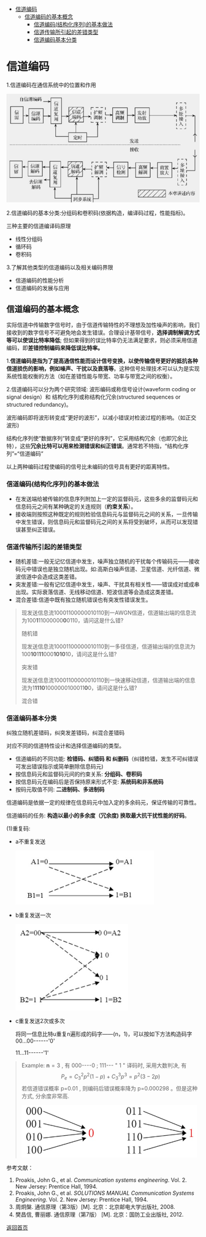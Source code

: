 - [信道编码](#信道编码)
  - [信道编码的基本概念](#信道编码的基本概念)
    - [信道编码(结构化序列)的基本做法](#信道编码结构化序列的基本做法)
    - [信道传输所引起的差错类型](#信道传输所引起的差错类型)
    - [信道编码基本分类](#信道编码基本分类)

# 信道编码

1.信道编码在通信系统中的位置和作用

![](https://raw.githubusercontent.com/timerring/picgo/master/picbed/image-20230209133807857.png)

2.信道编码的基本分类:分组码和卷积码(依据构造，编译码过程，性能指标)。

三种主要的信道编译码原理

+ 线性分组码
+ 循环码
+ 卷积码

3.了解其他类型的信道编码以及相关编码界限

+ 信道编码的性能分析
+ 信道编码的发展与应用

## 信道编码的基本概念

实际信道中传输数字信号时，由于信道传输特性的不理想及加性噪声的影响，我们接收到的数字信号不可避免地会发生错误。合理设计基带信号，**选择调制解调方式等可以使误比特率降低**; 但如果得到的误比特率仍无法满足要求，则必须采用信道编码，即**差错控制编码来降低误比特率。**

1.**信道编码是指为了提高通信性能而设计信号变换，以使传输信号更好的抵抗各种信道损伤的影响，例如噪声、干扰以及衰落等**。这种信号处理技术可以认为是实现系统性能权衡的方法（如在差错性能与带宽、功率与带宽之间的权衡）。

2.信道编码可以分为两个研究领域: 波形编码或称信号设计(waveform coding or signal design）和 结构化序列或称结构化冗余(structured sequences or structured redundancy)。


波形编码即将波形转变成“更好的波形”，以减小错误对检波过程的影响。（如正交波形)

结构化序列使“数据序列”转变成“更好的序列”，它采用结构冗余（也即冗余比特），这些**冗余比特可以用来检测错误和纠正错误**。通常若不特指，“结构化序列”=“信道编码”

以上两种编码过程使编码的信号比未编码的信号具有更好的距离特性。

### 信道编码(结构化序列)的基本做法

+ 在发送端给被传输的信息序列附加上一定的监督码元，这些多余的监督码元和信息码元之间有某种确定的关连规则（**约束关系**）。
+ 接收端则按照这种既定的规则检验信息码元与监督码元之间的关系，一旦传输中发生错误，则信息码元和监督码元之间的关系将受到破坏，从而可以发现错误甚至纠正错误。

### 信道传输所引起的差错类型

+ 随机差错:一般无记忆信道中发生，噪声独立随机的干扰每个传输码元——接收码元中错误也是独立随机出现。如:高斯白噪声信道、卫星信道、光纤信道、微波信道中会造成这类差错。
+ 突发差错:一般有记忆信道中发生，噪声、干扰具有相关性——错误成对或成串出现。实际衰落信道、无线移动信道、短波信道等会造成这类差错。
+ 混合差错:信道中既有独立随机错误也有突发性错误发生。

> 现发送信息流10001100000010110到一AWGN信道，信道输出端的信息流为100**1**11000000**0**0110，请问这是什么错?
>
> 随机错
>
> 现发送信息流10001100000010110到一多径信道，信道输出端的信息流为100**10**1**11**000**1010**10，请问这是什么错?
>
> 突发错
>
> 现发送信息流10001100000010110到一快速移动信道，信道输出端的信息流为1**1110**1000000100011**0**0，请问这是什么错?
>
> 混合错

### 信道编码基本分类

纠独立随机差错码，纠突发差错码，纠混合差错码

对应不同的信道特性设计和选择信道编码的类型。

+ 信道编码的不同功能: **检错码、纠错码 和 纠删码**（纠错检错，发生不可纠错误可发出错误指示或简单删除信息码元)
+ 按信息码元和监督码元间的约束关系: **分组码、卷积码**
+ 按信息码元在编码后是否保持原来形式不变: **系统码和非系统码**
+ 按码元取值不同: **二进制码、多进制码**

信道编码是依据一定的规律在信息码元中加入定的多余码元，保证传输的可靠性。

信道编码的任务: **构造以最小的多余度（冗余度) 换取最大抗干扰性能的好码**。

(1)重复码:

+ a不重复发送

  ![](https://raw.githubusercontent.com/timerring/picgo/master/picbed/image-20230209141230823.png)

+ b重复发送一次

  ![](https://raw.githubusercontent.com/timerring/picgo/master/picbed/image-20230209141240544.png)

+ c重复发送2次或多次

  将同一信息比特u重复n遍形成的码字——(n，1)，可以按如下方法构造码字
  00...00------'0'

  11...11------'1'

> Example:  $\mathbf{n}=3$ , 有  000----0 ; 111---  " 1 " 译码时, 采用大数判决, 有
> $$
> P_{e}=C_{3}^{2} p^{2}(1-p)+C_{3}^{3} p^{3}=p^{2}(3-2 p)
> $$
> 若信道错误概率  p=0.01 , 则编码后错误概率降为  p=0.000298  。但是这种方式, 分余度非常高.
>
> ![](https://raw.githubusercontent.com/timerring/picgo/master/picbed/image-20230209142149109.png)





参考文献：

1. Proakis, John G., et al. *Communication systems engineering*. Vol. 2. New Jersey: Prentice Hall, 1994.
2. Proakis, John G., et al. *SOLUTIONS MANUAL Communication Systems Engineering*. Vol. 2. New Jersey: Prentice Hall, 1994.
3. 周炯槃. 通信原理（第3版）[M\]. 北京：北京邮电大学出版社, 2008.
4. 樊昌信, 曹丽娜. 通信原理（第7版） [M\]. 北京：国防工业出版社, 2012.



[返回首页](https://github.com/timerring/information-theory)
